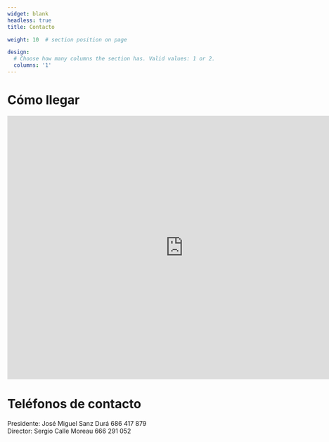 ```yaml
---
widget: blank
headless: true
title: Contacto

weight: 10  # section position on page

design:
  # Choose how many columns the section has. Valid values: 1 or 2.
  columns: '1'
---
```


# Cómo llegar

<iframe src="https://www.google.com/maps/embed?pb=!1m18!1m12!1m3!1d905.7550273256926!2d-5.79056236923512!3d37.18763855561972!2m3!1f0!2f0!3f0!3m2!1i1024!2i768!4f13.1!3m3!1m2!1s0xd127f176513c975%3A0x1b699d9f0638785b!2sLocales%20de%20Ensayo%20Ayto.Utrera!5e1!3m2!1sen!2ses!4v1643022444440!5m2!1sen!2ses" width="800" height="600" style="border:0;" allowfullscreen="" loading="lazy"></iframe>

# Teléfonos de contacto

Presidente: José Miguel Sanz Durá 686 417 879  
Director: Sergio Calle Moreau 666 291 052
